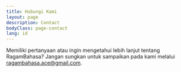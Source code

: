 ```yaml
---
title: Hubungi Kami
layout: page
description: Contact
bodyClass: page-contact
lang: id
---
```


Memiliki pertanyaan atau ingin mengetahui lebih lanjut tentang RagamBahasa? Jangan sungkan untuk sampaikan pada kami melalui [ragambahasa.ace@gmail.com](mailto:ragambahasa.ace@gmail.com).

